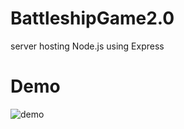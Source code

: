 # BattleshipGame2.0
server hosting Node.js using Express

# Demo

![demo](https://user-images.githubusercontent.com/35482401/103473368-8ccc8900-4d4c-11eb-8a01-aeb1f5c0a475.gif)
